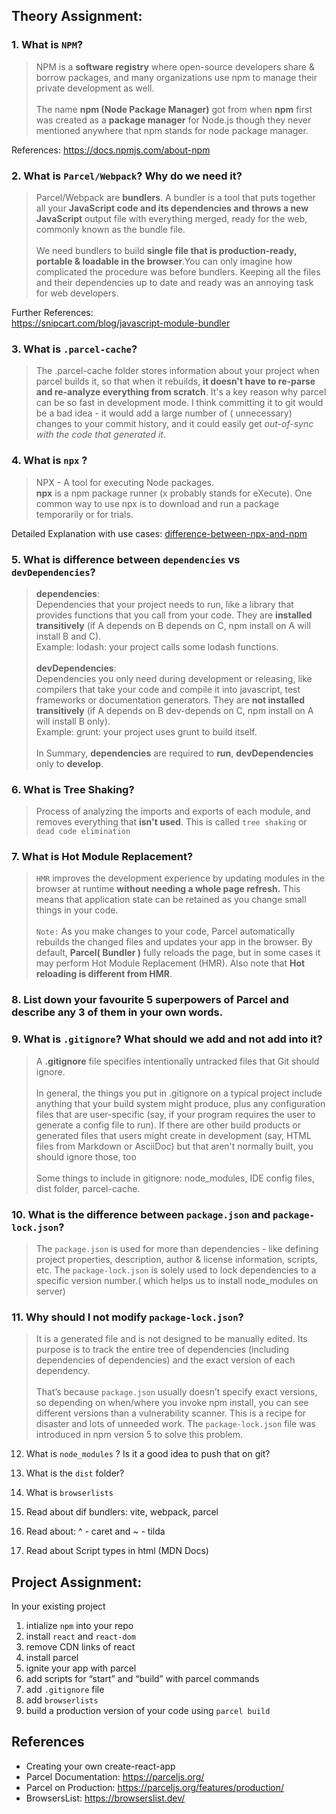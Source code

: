 ## Theory Assignment:

### 1. What is `NPM`?

> NPM is a **software registry** where open-source developers share & borrow packages, and many organizations use npm to
> manage their private development as well. <br/> <br/>
> The name __npm (Node Package Manager)__ got from when __npm__ first was created as a __package manager__ for Node.js
> though they never mentioned anywhere that npm stands for node package manager.

References: https://docs.npmjs.com/about-npm

### 2. What is `Parcel/Webpack`? Why do we need it?

> Parcel/Webpack are **bundlers**. A bundler is a tool that puts together all your **JavaScript code and its
dependencies
> and throws a new JavaScript** output file with everything merged, ready for the web, commonly known as the bundle
> file. <br/> <br/>
> We need bundlers to build **single file that is production-ready, portable & loadable in the browser**.You can only
> imagine how complicated the procedure was before bundlers. Keeping all the files and their dependencies up to date
> and ready was an annoying task for web developers.

Further References:<br>
https://snipcart.com/blog/javascript-module-bundler

### 3. What is `.parcel-cache`?

> The .parcel-cache folder stores information about your project when parcel builds it, so that
> when it rebuilds, **it doesn't have to re-parse and re-analyze everything from scratch**. It's a key reason why parcel
> can
> be so fast in development mode. I think committing it to git would be a bad idea - it would add a large number of (
> unnecessary) changes to your commit history, and it could easily get _out-of-sync with the code that generated it_.

### 4. What is `npx` ?

> NPX - A tool for executing Node packages.<br/>
> **npx** is a npm package runner (x probably stands for eXecute). One common way to use npx is to download and run a
> package temporarily or for trials.

Detailed Explanation with use cases:
[difference-between-npx-and-npm](https://stackoverflow.com/questions/50605219/difference-between-npx-and-npm)

### 5. What is difference between `dependencies` vs `devDependencies`?

> __dependencies__: <br>
> Dependencies that your project needs to run, like a library that provides functions that you call from your code.
> They are __installed transitively__ (if A depends on B depends on C, npm install on A will install B and C).<br>
> Example: lodash: your project calls some lodash functions.<br><br>
> __devDependencies__: <br>
> Dependencies you only need during development or releasing, like compilers that take your code and compile it into
> javascript, test frameworks or documentation generators.
> They are __not installed transitively__ (if A depends on B dev-depends on C, npm install on A will install B
> only).<br>
> Example: grunt: your project uses grunt to build itself.<br><br>
> In Summary,  __dependencies__ are required to __run__, __devDependencies__ only to __develop__.

### 6. What is Tree Shaking?

> Process of analyzing the imports and exports of each module, and removes everything that __isn't used__. This is
> called `tree shaking` or `dead code elimination`

### 7. What is Hot Module Replacement?

> `HMR` improves the development experience by updating modules in the browser at runtime __without needing a whole page
> refresh.__ This means that application state can be retained as you change small things in your code.<br><br>
> `Note:` As you make changes to your code, Parcel automatically rebuilds the changed files and updates your app in the
> browser. By default, __Parcel( Bundler )__ fully reloads the page, but in some cases it may perform Hot Module
> Replacement (HMR). Also note that __Hot reloading is different from HMR__.

### 8. List down your favourite 5 superpowers of Parcel and describe any 3 of them in your own words.

### 9. What is `.gitignore`? What should we add and not add into it?

> A __.gitignore__ file specifies intentionally untracked files that Git should ignore. <br><br>
> In general, the things you put in .gitignore on a typical project include anything that your build system might
> produce, plus any configuration files that are user-specific (say, if your program requires the user to generate a
> config file to run). If there are other build products or generated files that users might create in development (say,
> HTML files from Markdown or AsciiDoc) but that aren't normally built, you should ignore those, too
> <br><br>
> Some things to include in gitignore: node_modules, IDE config files, dist folder, parcel-cache.

### 10. What is the difference between `package.json` and `package-lock.json`?

> The `package.json` is used for more than dependencies - like defining project properties, description, author &
> license
> information, scripts, etc. The `package-lock.json` is solely used to lock dependencies to a specific version number.(
> which helps us to install node_modules on server)

### 11. Why should I not modify `package-lock.json`?

> It is a generated file and is not designed to be manually edited. Its purpose is to track the entire tree of
> dependencies (including dependencies of dependencies) and the exact version of each dependency.
> <br><br>
> That’s because `package.json` usually doesn’t specify exact versions, so depending on when/where you invoke npm
> install, you can see different versions than a vulnerability scanner. This is a recipe for disaster and lots of
> unneeded
> work. The `package-lock.json` file was introduced in npm version 5 to solve this problem.

12. What is `node_modules` ? Is it a good idea to push that on git?

13. What is the `dist` folder?

14. What is `browserlists`

15. Read about dif bundlers: vite, webpack, parcel

16. Read about: ^ - caret and ~ - tilda

17. Read about Script types in html (MDN Docs)

## Project Assignment:

In your existing project

1. intialize `npm` into your repo
2. install `react` and `react-dom`
3. remove CDN links of react
4. install parcel
5. ignite your app with parcel
6. add scripts for “start” and “build” with parcel commands
7. add `.gitignore` file
8. add `browserlists`
9. build a production version of your code using `parcel build`

## References

* Creating your own create-react-app
* Parcel Documentation: https://parceljs.org/
* Parcel on Production: https://parceljs.org/features/production/
* BrowsersList: https://browserslist.dev/
